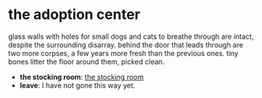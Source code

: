 # the adoption center

glass walls with holes for small dogs and cats to breathe through are intact, despite the surrounding disarray. behind the door that leads through are two more corpses, a few years more fresh than the previous ones. tiny bones litter the floor around them, picked clean.

- **the stocking room**: [the stocking room](the-stocking-room-tbnvf8.md)
- **leave**: I have not gone this way yet.
